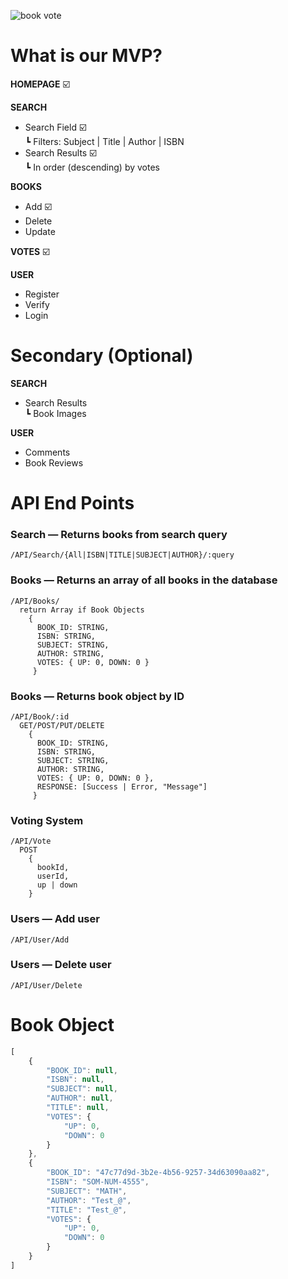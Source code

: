 ![book vote](https://i.imgur.com/sWNedkn.png)

# What is our MVP?

**HOMEPAGE** ☑️

**SEARCH**
* Search Field ☑️  
┗ Filters: Subject | Title | Author | ISBN
* Search Results ☑️  
┗ In order (descending) by votes

**BOOKS**
* Add ☑️
* Delete
* Update

**VOTES** ☑️

**USER**
* Register
* Verify
* Login

# Secondary (Optional)

**SEARCH**
* Search Results  
┗ Book Images

**USER**
* Comments
* Book Reviews

# API End Points

### Search — Returns books from search query
```
/API/Search/{All|ISBN|TITLE|SUBJECT|AUTHOR}/:query
```

### Books — Returns an array of all books in the database
```
/API/Books/
  return Array if Book Objects
    {
      BOOK_ID: STRING,
      ISBN: STRING,
      SUBJECT: STRING,
      AUTHOR: STRING,
      VOTES: { UP: 0, DOWN: 0 }
     }
```

### Books — Returns book object by ID
```
/API/Book/:id
  GET/POST/PUT/DELETE
    {
      BOOK_ID: STRING,
      ISBN: STRING,
      SUBJECT: STRING,
      AUTHOR: STRING,
      VOTES: { UP: 0, DOWN: 0 },
      RESPONSE: [Success | Error, "Message"]
     }
```

### Voting System
```
/API/Vote
  POST
    {
      bookId,
      userId,
      up | down
    }
```

### Users — Add user
```
/API/User/Add
```

### Users — Delete user
```
/API/User/Delete
```

# Book Object

``` JavaScript
[
    {
        "BOOK_ID": null,
        "ISBN": null,
        "SUBJECT": null,
        "AUTHOR": null,
        "TITLE": null,
        "VOTES": {
            "UP": 0,
            "DOWN": 0
        }
    },
    {
        "BOOK_ID": "47c77d9d-3b2e-4b56-9257-34d63090aa82",
        "ISBN": "SOM-NUM-4555",
        "SUBJECT": "MATH",
        "AUTHOR": "Test_@",
        "TITLE": "Test_@",
        "VOTES": {
            "UP": 0,
            "DOWN": 0
        }
    }
]
```